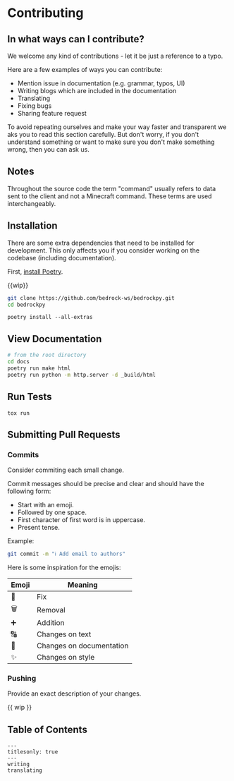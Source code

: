 # Contributing

## In what ways can I contribute?

<!-- Maybe move this part into a CODE_OF_CONDUCT.md file and `include` it in the future -->

We welcome any kind of contributions - let it be just a reference to a typo.

Here are a few examples of ways you can contribute:


- Mention issue in documentation (e.g. grammar, typos, UI)
- Writing blogs which are included in the documentation
- Translating
- Fixing bugs
- Sharing feature request

To avoid repeating ourselves and make your way faster and transparent we aks you to
read this section carefully. But don't worry, if you don't understand something or
want to make sure you don't make something wrong, then you can ask us.


## Notes

Throughout the source code the term "command" usually refers to data sent
to the client and not a Minecraft command. These terms are used interchangeably.


## Installation

There are some extra dependencies that need to be installed for
development. This only affects you if you consider working on the
codebase (including documentation).

First, [install Poetry](https://python-poetry.org/docs/#installation).

{{wip}}

```bash
git clone https://github.com/bedrock-ws/bedrockpy.git
cd bedrockpy
```

```console
poetry install --all-extras
```


## View Documentation

```bash
# from the root directory
cd docs
poetry run make html
poetry run python -m http.server -d _build/html
```

## Run Tests

```console
tox run
```


## Submitting Pull Requests

### Commits

Consider commiting each small change.

Commit messages should be precise and clear and should have the following form:

- Start with an emoji.
- Followed by one space.
- First character of first word is in uppercase.
- Present tense.

Example:

```bash
git commit -m "ℹ️ Add email to authors"
```

Here is some inspiration for the emojis:

Emoji | Meaning
------|--------
🔨    | Fix
🗑️    | Removal
➕    | Addition
🔠    | Changes on text
📖    | Changes on documentation
✨    | Changes on style


### Pushing

Provide an exact description of your changes.

{{ wip }}


## Table of Contents

```{toctree}
---
titlesonly: true
---
writing
translating
```
